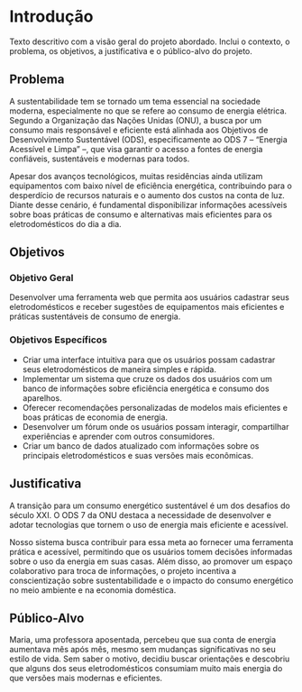 # Introdução

Texto descritivo com a visão geral do projeto abordado. Inclui o contexto, o problema, os objetivos, a justificativa e o público-alvo do projeto.

## Problema
A sustentabilidade tem se tornado um tema essencial na sociedade moderna,
especialmente no que se refere ao consumo de energia elétrica. Segundo a Organização
das Nações Unidas (ONU), a busca por um consumo mais responsável e eficiente está
alinhada aos Objetivos de Desenvolvimento Sustentável (ODS), especificamente ao ODS
7 – “Energia Acessível e Limpa” –, que visa garantir o acesso a fontes de energia
confiáveis, sustentáveis e modernas para todos.

Apesar dos avanços tecnológicos, muitas residências ainda utilizam equipamentos com
baixo nível de eficiência energética, contribuindo para o desperdício de recursos naturais
e o aumento dos custos na conta de luz. Diante desse cenário, é fundamental
disponibilizar informações acessíveis sobre boas práticas de consumo e alternativas mais
eficientes para os eletrodomésticos do dia a dia.


## Objetivos

### Objetivo Geral
Desenvolver uma ferramenta web que permita aos usuários cadastrar seus
eletrodomésticos e receber sugestões de equipamentos mais eficientes e práticas
sustentáveis de consumo de energia.

### Objetivos Específicos
- Criar uma interface intuitiva para que os usuários possam cadastrar seus
eletrodomésticos de maneira simples e rápida.
- Implementar um sistema que cruze os dados dos usuários com um banco
de informações sobre eficiência energética e consumo dos aparelhos.
- Oferecer recomendações personalizadas de modelos mais eficientes e
boas práticas de economia de energia.
- Desenvolver um fórum onde os usuários possam interagir, compartilhar
experiências e aprender com outros consumidores.
- Criar um banco de dados atualizado com informações sobre os principais
eletrodomésticos e suas versões mais econômicas.

## Justificativa

A transição para um consumo energético sustentável é um dos desafios do século XXI. O
ODS 7 da ONU destaca a necessidade de desenvolver e adotar tecnologias que tornem o
uso de energia mais eficiente e acessível.

Nosso sistema busca contribuir para essa meta ao fornecer uma ferramenta prática e
acessível, permitindo que os usuários tomem decisões informadas sobre o uso da energia
em suas casas. Além disso, ao promover um espaço colaborativo para troca de
informações, o projeto incentiva a conscientização sobre sustentabilidade e o impacto do
consumo energético no meio ambiente e na economia doméstica.
## Público-Alvo

Maria, uma professora aposentada, percebeu que sua conta de energia aumentava mês
após mês, mesmo sem mudanças significativas no seu estilo de vida. Sem saber o
motivo, decidiu buscar orientações e descobriu que alguns dos seus eletrodomésticos
consumiam muito mais energia do que versões mais modernas e eficientes.
